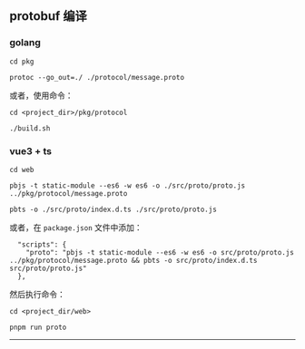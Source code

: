 ## protobuf 编译

### golang

```
cd pkg

protoc --go_out=./ ./protocol/message.proto
```

或者，使用命令：

```
cd <project_dir>/pkg/protocol

./build.sh
```

### vue3 + ts

```
cd web

pbjs -t static-module --es6 -w es6 -o ./src/proto/proto.js ../pkg/protocol/message.proto

pbts -o ./src/proto/index.d.ts ./src/proto/proto.js
```

或者，在 `package.json` 文件中添加：

```
  "scripts": {
    "proto": "pbjs -t static-module --es6 -w es6 -o src/proto/proto.js ../pkg/protocol/message.proto && pbts -o src/proto/index.d.ts src/proto/proto.js"
  },
```

然后执行命令：

```
cd <project_dir/web>

pnpm run proto
```

---

